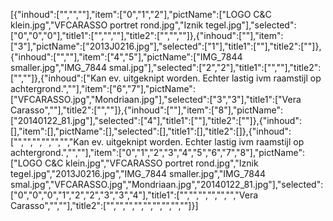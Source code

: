 [{"inhoud":["","",""],"item":["0","1","2"],"pictName":["LOGO C&C klein.jpg","VFCARASSO portret rond.jpg","Iznik tegel.jpg"],"selected":["0","0","0"],"title1":["","",""],"title2":["","",""]},{"inhoud":[""],"item":["3"],"pictName":["2013J0216.jpg"],"selected":["1"],"title1":[""],"title2":[""]},{"inhoud":["",""],"item":["4","5"],"pictName":["IMG_7844 smaller.jpg","IMG_7844 smal.jpg"],"selected":["2","2"],"title1":["",""],"title2":["",""]},{"inhoud":["Kan ev. uitgeknipt worden. Echter lastig ivm raamstijl op achtergrond.",""],"item":["6","7"],"pictName":["VFCARASSO.jpg","Mondriaan.jpg"],"selected":["3","3"],"title1":["Vera Carasso",""],"title2":["",""]},{"inhoud":[""],"item":["8"],"pictName":["20140122_81.jpg"],"selected":["4"],"title1":[""],"title2":[""]},{"inhoud":[],"item":[],"pictName":[],"selected":[],"title1":[],"title2":[]},{"inhoud":["","","","","","","Kan ev. uitgeknipt worden. Echter lastig ivm raamstijl op achtergrond.","",""],"item":["0","1","2","3","4","5","6","7","8"],"pictName":["LOGO C&C klein.jpg","VFCARASSO portret rond.jpg","Iznik tegel.jpg","2013J0216.jpg","IMG_7844 smaller.jpg","IMG_7844 smal.jpg","VFCARASSO.jpg","Mondriaan.jpg","20140122_81.jpg"],"selected":["0","0","0","1","2","2","3","3","4"],"title1":["","","","","","","Vera Carasso","",""],"title2":["","","","","","","","",""]}]